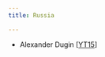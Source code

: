 ```yaml
---
title: Russia

---
```


- Alexander Dugin \[[YT15](https://www.youtube.com/watch?v=JFI6fg8NITg&feature=share)\]
